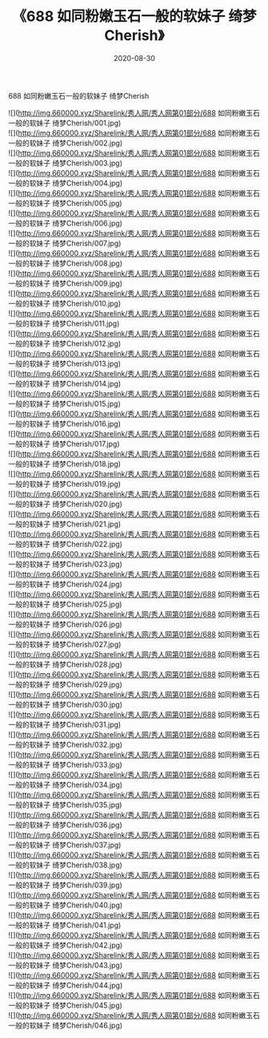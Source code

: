 ﻿---
layout: post
title:  《688 如同粉嫩玉石一般的软妹子 绮梦Cherish》
date:   2020-08-30
img: http://img.660000.xyz/Sharelink/秀人网/秀人网第01部分/688 如同粉嫩玉石一般的软妹子 绮梦Cherish/000.jpg
categories: [美女, 清纯, 唯美]
---

688 如同粉嫩玉石一般的软妹子 绮梦Cherish

  ![](http://img.660000.xyz/Sharelink/秀人网/秀人网第01部分/688 如同粉嫩玉石一般的软妹子 绮梦Cherish/001.jpg) <br> ![](http://img.660000.xyz/Sharelink/秀人网/秀人网第01部分/688 如同粉嫩玉石一般的软妹子 绮梦Cherish/002.jpg) <br> ![](http://img.660000.xyz/Sharelink/秀人网/秀人网第01部分/688 如同粉嫩玉石一般的软妹子 绮梦Cherish/003.jpg) <br> ![](http://img.660000.xyz/Sharelink/秀人网/秀人网第01部分/688 如同粉嫩玉石一般的软妹子 绮梦Cherish/004.jpg) <br> ![](http://img.660000.xyz/Sharelink/秀人网/秀人网第01部分/688 如同粉嫩玉石一般的软妹子 绮梦Cherish/005.jpg) <br> ![](http://img.660000.xyz/Sharelink/秀人网/秀人网第01部分/688 如同粉嫩玉石一般的软妹子 绮梦Cherish/006.jpg) <br> ![](http://img.660000.xyz/Sharelink/秀人网/秀人网第01部分/688 如同粉嫩玉石一般的软妹子 绮梦Cherish/007.jpg) <br> ![](http://img.660000.xyz/Sharelink/秀人网/秀人网第01部分/688 如同粉嫩玉石一般的软妹子 绮梦Cherish/008.jpg) <br> ![](http://img.660000.xyz/Sharelink/秀人网/秀人网第01部分/688 如同粉嫩玉石一般的软妹子 绮梦Cherish/009.jpg) <br> ![](http://img.660000.xyz/Sharelink/秀人网/秀人网第01部分/688 如同粉嫩玉石一般的软妹子 绮梦Cherish/010.jpg) <br> ![](http://img.660000.xyz/Sharelink/秀人网/秀人网第01部分/688 如同粉嫩玉石一般的软妹子 绮梦Cherish/011.jpg) <br> ![](http://img.660000.xyz/Sharelink/秀人网/秀人网第01部分/688 如同粉嫩玉石一般的软妹子 绮梦Cherish/012.jpg) <br> ![](http://img.660000.xyz/Sharelink/秀人网/秀人网第01部分/688 如同粉嫩玉石一般的软妹子 绮梦Cherish/013.jpg) <br> ![](http://img.660000.xyz/Sharelink/秀人网/秀人网第01部分/688 如同粉嫩玉石一般的软妹子 绮梦Cherish/014.jpg) <br> ![](http://img.660000.xyz/Sharelink/秀人网/秀人网第01部分/688 如同粉嫩玉石一般的软妹子 绮梦Cherish/015.jpg) <br> ![](http://img.660000.xyz/Sharelink/秀人网/秀人网第01部分/688 如同粉嫩玉石一般的软妹子 绮梦Cherish/016.jpg) <br> ![](http://img.660000.xyz/Sharelink/秀人网/秀人网第01部分/688 如同粉嫩玉石一般的软妹子 绮梦Cherish/017.jpg) <br> ![](http://img.660000.xyz/Sharelink/秀人网/秀人网第01部分/688 如同粉嫩玉石一般的软妹子 绮梦Cherish/018.jpg) <br> ![](http://img.660000.xyz/Sharelink/秀人网/秀人网第01部分/688 如同粉嫩玉石一般的软妹子 绮梦Cherish/019.jpg) <br> ![](http://img.660000.xyz/Sharelink/秀人网/秀人网第01部分/688 如同粉嫩玉石一般的软妹子 绮梦Cherish/020.jpg) <br> ![](http://img.660000.xyz/Sharelink/秀人网/秀人网第01部分/688 如同粉嫩玉石一般的软妹子 绮梦Cherish/021.jpg) <br> ![](http://img.660000.xyz/Sharelink/秀人网/秀人网第01部分/688 如同粉嫩玉石一般的软妹子 绮梦Cherish/022.jpg) <br> ![](http://img.660000.xyz/Sharelink/秀人网/秀人网第01部分/688 如同粉嫩玉石一般的软妹子 绮梦Cherish/023.jpg) <br> ![](http://img.660000.xyz/Sharelink/秀人网/秀人网第01部分/688 如同粉嫩玉石一般的软妹子 绮梦Cherish/024.jpg) <br> ![](http://img.660000.xyz/Sharelink/秀人网/秀人网第01部分/688 如同粉嫩玉石一般的软妹子 绮梦Cherish/025.jpg) <br> ![](http://img.660000.xyz/Sharelink/秀人网/秀人网第01部分/688 如同粉嫩玉石一般的软妹子 绮梦Cherish/026.jpg) <br> ![](http://img.660000.xyz/Sharelink/秀人网/秀人网第01部分/688 如同粉嫩玉石一般的软妹子 绮梦Cherish/027.jpg) <br> ![](http://img.660000.xyz/Sharelink/秀人网/秀人网第01部分/688 如同粉嫩玉石一般的软妹子 绮梦Cherish/028.jpg) <br> ![](http://img.660000.xyz/Sharelink/秀人网/秀人网第01部分/688 如同粉嫩玉石一般的软妹子 绮梦Cherish/029.jpg) <br> ![](http://img.660000.xyz/Sharelink/秀人网/秀人网第01部分/688 如同粉嫩玉石一般的软妹子 绮梦Cherish/030.jpg) <br> ![](http://img.660000.xyz/Sharelink/秀人网/秀人网第01部分/688 如同粉嫩玉石一般的软妹子 绮梦Cherish/031.jpg) <br> ![](http://img.660000.xyz/Sharelink/秀人网/秀人网第01部分/688 如同粉嫩玉石一般的软妹子 绮梦Cherish/032.jpg) <br> ![](http://img.660000.xyz/Sharelink/秀人网/秀人网第01部分/688 如同粉嫩玉石一般的软妹子 绮梦Cherish/033.jpg) <br> ![](http://img.660000.xyz/Sharelink/秀人网/秀人网第01部分/688 如同粉嫩玉石一般的软妹子 绮梦Cherish/034.jpg) <br> ![](http://img.660000.xyz/Sharelink/秀人网/秀人网第01部分/688 如同粉嫩玉石一般的软妹子 绮梦Cherish/035.jpg) <br> ![](http://img.660000.xyz/Sharelink/秀人网/秀人网第01部分/688 如同粉嫩玉石一般的软妹子 绮梦Cherish/036.jpg) <br> ![](http://img.660000.xyz/Sharelink/秀人网/秀人网第01部分/688 如同粉嫩玉石一般的软妹子 绮梦Cherish/037.jpg) <br> ![](http://img.660000.xyz/Sharelink/秀人网/秀人网第01部分/688 如同粉嫩玉石一般的软妹子 绮梦Cherish/038.jpg) <br> ![](http://img.660000.xyz/Sharelink/秀人网/秀人网第01部分/688 如同粉嫩玉石一般的软妹子 绮梦Cherish/039.jpg) <br> ![](http://img.660000.xyz/Sharelink/秀人网/秀人网第01部分/688 如同粉嫩玉石一般的软妹子 绮梦Cherish/040.jpg) <br> ![](http://img.660000.xyz/Sharelink/秀人网/秀人网第01部分/688 如同粉嫩玉石一般的软妹子 绮梦Cherish/041.jpg) <br> ![](http://img.660000.xyz/Sharelink/秀人网/秀人网第01部分/688 如同粉嫩玉石一般的软妹子 绮梦Cherish/042.jpg) <br> ![](http://img.660000.xyz/Sharelink/秀人网/秀人网第01部分/688 如同粉嫩玉石一般的软妹子 绮梦Cherish/043.jpg) <br> ![](http://img.660000.xyz/Sharelink/秀人网/秀人网第01部分/688 如同粉嫩玉石一般的软妹子 绮梦Cherish/044.jpg) <br> ![](http://img.660000.xyz/Sharelink/秀人网/秀人网第01部分/688 如同粉嫩玉石一般的软妹子 绮梦Cherish/045.jpg) <br> ![](http://img.660000.xyz/Sharelink/秀人网/秀人网第01部分/688 如同粉嫩玉石一般的软妹子 绮梦Cherish/046.jpg) <br>